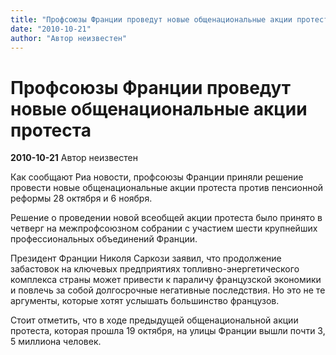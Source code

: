 ```yaml
---
title: "Профсоюзы Франции проведут новые общенациональные акции протеста"
date: "2010-10-21"
author: "Автор неизвестен"
---
```


# Профсоюзы Франции проведут новые общенациональные акции протеста

**2010-10-21** Автор неизвестен

Как сообщают Риа новости, профсоюзы Франции приняли решение провести новые общенациональные акции протеста против пенсионной реформы 28 октября и 6 ноября.

Решение о проведении новой всеобщей акции протеста было принято в четверг на межпрофсоюзном собрании с участием шести крупнейших профессиональных объединений Франции.

Президент Франции Николя Саркози заявил, что продолжение забастовок на ключевых предприятиях топливно-энергетического комплекса страны может привести к параличу французской экономики и повлечь за собой долгосрочные негативные последствия. Но это не те аргументы, которые хотят услышать большинство французов.

Стоит отметить, что в ходе предыдущей общенациональной акции протеста, которая прошла 19 октября, на улицы Франции вышли почти 3, 5 миллиона человек.